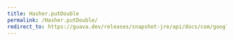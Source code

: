 ```yaml
---
title: Hasher.putDouble
permalink: /Hasher.putDouble/
redirect_to: https://guava.dev/releases/snapshot-jre/api/docs/com/google/common/hash/Hasher.html#putDouble-double-
---
```

